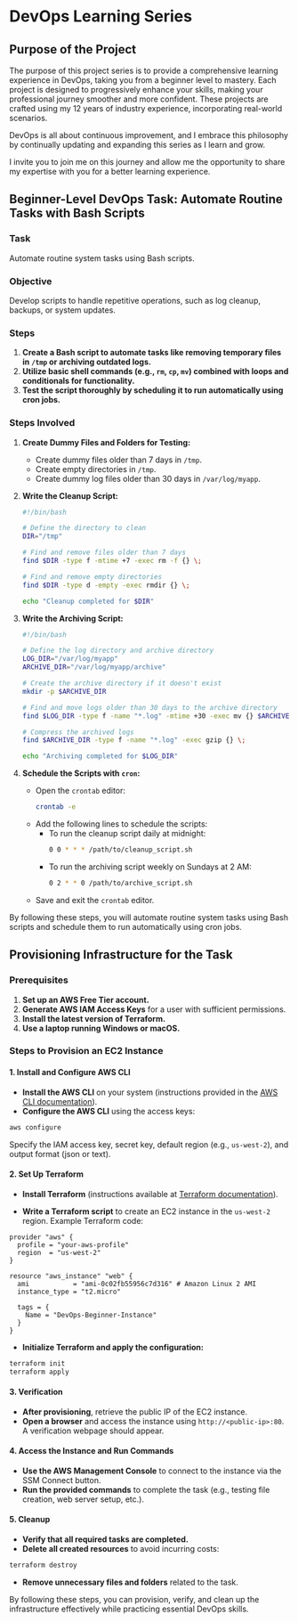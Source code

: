 # DevOps Learning Series

## Purpose of the Project

The purpose of this project series is to provide a comprehensive learning experience in DevOps, taking you from a beginner level to mastery. Each project is designed to progressively enhance your skills, making your professional journey smoother and more confident. These projects are crafted using my 12 years of industry experience, incorporating real-world scenarios.

DevOps is all about continuous improvement, and I embrace this philosophy by continually updating and expanding this series as I learn and grow.

I invite you to join me on this journey and allow me the opportunity to share my expertise with you for a better learning experience.

## Beginner-Level DevOps Task: Automate Routine Tasks with Bash Scripts

### Task

Automate routine system tasks using Bash scripts.

### Objective

Develop scripts to handle repetitive operations, such as log cleanup, backups, or system updates.

### Steps

1. **Create a Bash script to automate tasks like removing temporary files in `/tmp` or archiving outdated logs.**
2. **Utilize basic shell commands (e.g., `rm`, `cp`, `mv`) combined with loops and conditionals for functionality.**
3. **Test the script thoroughly by scheduling it to run automatically using cron jobs.**

### Steps Involved

1. **Create Dummy Files and Folders for Testing:**
    - Create dummy files older than 7 days in `/tmp`.
    - Create empty directories in `/tmp`.
    - Create dummy log files older than 30 days in `/var/log/myapp`.

2. **Write the Cleanup Script:**
   ```bash
   #!/bin/bash

   # Define the directory to clean
   DIR="/tmp"

   # Find and remove files older than 7 days
   find $DIR -type f -mtime +7 -exec rm -f {} \;

   # Find and remove empty directories
   find $DIR -type d -empty -exec rmdir {} \;

   echo "Cleanup completed for $DIR"
   ```

3. **Write the Archiving Script:**
   ```bash
   #!/bin/bash

   # Define the log directory and archive directory
   LOG_DIR="/var/log/myapp"
   ARCHIVE_DIR="/var/log/myapp/archive"

   # Create the archive directory if it doesn't exist
   mkdir -p $ARCHIVE_DIR

   # Find and move logs older than 30 days to the archive directory
   find $LOG_DIR -type f -name "*.log" -mtime +30 -exec mv {} $ARCHIVE_DIR \;

   # Compress the archived logs
   find $ARCHIVE_DIR -type f -name "*.log" -exec gzip {} \;

   echo "Archiving completed for $LOG_DIR"
   ```

4. **Schedule the Scripts with `cron`:**
    - Open the `crontab` editor:
      ```bash
      crontab -e
      ```
    - Add the following lines to schedule the scripts:
        - To run the cleanup script daily at midnight:
          ```bash
          0 0 * * * /path/to/cleanup_script.sh
          ```
        - To run the archiving script weekly on Sundays at 2 AM:
          ```bash
          0 2 * * 0 /path/to/archive_script.sh
          ```
    - Save and exit the `crontab` editor.

By following these steps, you will automate routine system tasks using Bash scripts and schedule them to run automatically using cron jobs.

## Provisioning Infrastructure for the Task

### Prerequisites

1. **Set up an AWS Free Tier account.**
2. **Generate AWS IAM Access Keys** for a user with sufficient permissions.
3. **Install the latest version of Terraform.**
4. **Use a laptop running Windows or macOS.**

### Steps to Provision an EC2 Instance

#### 1. Install and Configure AWS CLI

- **Install the AWS CLI** on your system (instructions provided in the [AWS CLI documentation](https://docs.aws.amazon.com/cli/latest/userguide/install-cliv2.html)).
- **Configure the AWS CLI** using the access keys:

```bash
aws configure
```

Specify the IAM access key, secret key, default region (e.g., `us-west-2`), and output format (json or text).

#### 2. Set Up Terraform

- **Install Terraform** (instructions available at [Terraform documentation](https://learn.hashicorp.com/tutorials/terraform/install-cli)).

- **Write a Terraform script** to create an EC2 instance in the `us-west-2` region. Example Terraform code:

```hcl
provider "aws" {
  profile = "your-aws-profile"
  region  = "us-west-2"
}

resource "aws_instance" "web" {
  ami           = "ami-0c02fb55956c7d316" # Amazon Linux 2 AMI
  instance_type = "t2.micro"

  tags = {
    Name = "DevOps-Beginner-Instance"
  }
}
```

- **Initialize Terraform and apply the configuration:**

```bash
terraform init
terraform apply
```

#### 3. Verification

- **After provisioning**, retrieve the public IP of the EC2 instance.
- **Open a browser** and access the instance using `http://<public-ip>:80`. A verification webpage should appear.

#### 4. Access the Instance and Run Commands

- **Use the AWS Management Console** to connect to the instance via the SSM Connect button.
- **Run the provided commands** to complete the task (e.g., testing file creation, web server setup, etc.).

#### 5. Cleanup

- **Verify that all required tasks are completed.**
- **Delete all created resources** to avoid incurring costs:

```bash
terraform destroy
```

- **Remove unnecessary files and folders** related to the task.

By following these steps, you can provision, verify, and clean up the infrastructure effectively while practicing essential DevOps skills.